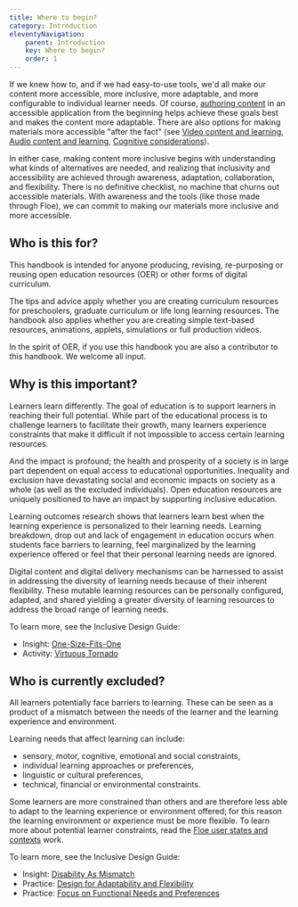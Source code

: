 ```yaml
---
title: Where to begin?
category: Introduction
eleventyNavigation:
    parent: Introduction
    key: Where to begin?
    order: 1
---
```


If we knew how to, and if we had easy-to-use tools, we'd all make our content more accessible, more inclusive, more
adaptable, and more configurable to individual learner needs. Of course, [authoring content](/AuthoringOfContent.html)
in an accessible application from the beginning helps achieve these goals best and makes the content more adaptable.
There are also options for making materials more accessible "after the fact" (see [Video content and
learning](/VideoContentAndLearning.html), [Audio content and learning](/AudioContentAndLearning.html), [Cognitive
considerations](/ConsiderCognitiveNeeds.html)).

In either case, making content more inclusive begins with understanding what kinds of alternatives are needed, and
realizing that inclusivity and accessibility are achieved through awareness, adaptation, collaboration, and flexibility.
There is no definitive checklist, no machine that churns out accessible materials. With awareness and the tools (like
those made through Floe), we can commit to making our materials more inclusive and more accessible.

## Who is this for?

This handbook is intended for anyone producing, revising, re-purposing or reusing open education resources (OER) or
other forms of digital curriculum.

The tips and advice apply whether you are creating curriculum resources for preschoolers, graduate curriculum or life
long learning resources. The handbook also applies whether you are creating simple text-based resources, animations,
applets, simulations or full production videos.

In the spirit of OER, if you use this handbook you are also a contributor to this handbook. We welcome all input.

## Why is this important?

Learners learn differently. The goal of education is to support learners in reaching their full potential. While part of
the educational process is to challenge learners to facilitate their growth, many learners experience constraints that
make it difficult if not impossible to access certain learning resources.

And the impact is profound; the health and prosperity of a society is in large part dependent on equal access to
educational opportunities. Inequality and exclusion have devastating social and economic impacts on society as a whole
(as well as the excluded individuals). Open education resources are uniquely positioned to have an impact by supporting
inclusive education.

Learning outcomes research shows that learners learn best when the learning experience is personalized to their learning
needs. Learning breakdown, drop out and lack of engagement in education occurs when students face barriers to learning,
feel marginalized by the learning experience offered or feel that their personal learning needs are ignored.

Digital content and digital delivery mechanisms can be harnessed to assist in addressing the diversity of learning needs
because of their inherent flexibility. These mutable learning resources can be personally configured, adapted, and
shared yielding a greater diversity of learning resources to address the broad range of learning needs.

To learn more, see the Inclusive Design Guide:

* Insight: [One-Size-Fits-One](https://guide.inclusivedesign.ca/insights/OneSizeFitsOne.html)
* Activity: [Virtuous Tornado](https://guide.inclusivedesign.ca/activities/VirtuousTornado.html)

## Who is currently excluded?

All learners potentially face barriers to learning. These can be seen as a product of a mismatch between the needs of
the learner and the learning experience and environment.

Learning needs that affect learning can include:

* sensory, motor, cognitive, emotional and social constraints,
* individual learning approaches or preferences,
* linguistic or cultural preferences,
* technical, financial or environmental constraints.

Some learners are more constrained than others and are therefore less able to adapt to the learning experience or
environment offered; for this reason the learning environment or experience must be more flexible. To learn more about
potential learner constraints, read the [Floe user states and
contexts](https://wiki.fluidproject.org/display/fluid/%28Floe%29+User+states+and+contexts) work.

To learn more, see the Inclusive Design Guide:

* Insight: [Disability As Mismatch](https://guide.inclusivedesign.ca/insights/DisabilityAsMismatch.html)
* Practice: [Design for Adaptability and
  Flexibility](https://guide.inclusivedesign.ca/practices/DesignForAdaptabilityAndFlexibility.html)
* Practice: [Focus on Functional Needs and
  Preferences](https://guide.inclusivedesign.ca/practices/FocusOnFunctionalNeedsAndPreferences.html)
